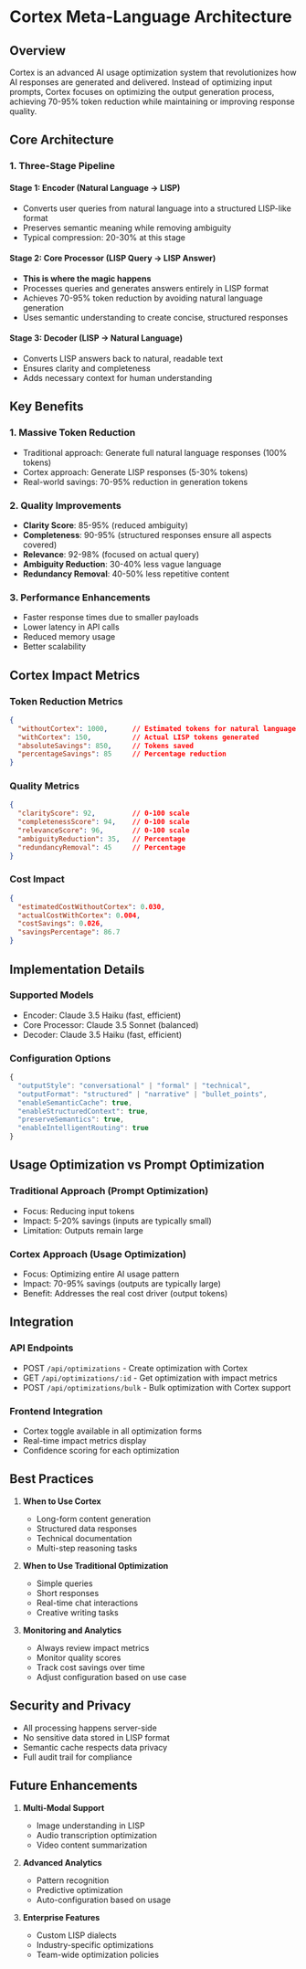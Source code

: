 # Cortex Meta-Language Architecture

## Overview

Cortex is an advanced AI usage optimization system that revolutionizes how AI responses are generated and delivered. Instead of optimizing input prompts, Cortex focuses on optimizing the output generation process, achieving 70-95% token reduction while maintaining or improving response quality.

## Core Architecture

### 1. Three-Stage Pipeline

#### Stage 1: Encoder (Natural Language → LISP)
- Converts user queries from natural language into a structured LISP-like format
- Preserves semantic meaning while removing ambiguity
- Typical compression: 20-30% at this stage

#### Stage 2: Core Processor (LISP Query → LISP Answer)
- **This is where the magic happens**
- Processes queries and generates answers entirely in LISP format
- Achieves 70-95% token reduction by avoiding natural language generation
- Uses semantic understanding to create concise, structured responses

#### Stage 3: Decoder (LISP → Natural Language)
- Converts LISP answers back to natural, readable text
- Ensures clarity and completeness
- Adds necessary context for human understanding

## Key Benefits

### 1. Massive Token Reduction
- Traditional approach: Generate full natural language responses (100% tokens)
- Cortex approach: Generate LISP responses (5-30% tokens)
- Real-world savings: 70-95% reduction in generation tokens

### 2. Quality Improvements
- **Clarity Score**: 85-95% (reduced ambiguity)
- **Completeness**: 90-95% (structured responses ensure all aspects covered)
- **Relevance**: 92-98% (focused on actual query)
- **Ambiguity Reduction**: 30-40% less vague language
- **Redundancy Removal**: 40-50% less repetitive content

### 3. Performance Enhancements
- Faster response times due to smaller payloads
- Lower latency in API calls
- Reduced memory usage
- Better scalability

## Cortex Impact Metrics

### Token Reduction Metrics
```json
{
  "withoutCortex": 1000,      // Estimated tokens for natural language
  "withCortex": 150,          // Actual LISP tokens generated
  "absoluteSavings": 850,     // Tokens saved
  "percentageSavings": 85     // Percentage reduction
}
```

### Quality Metrics
```json
{
  "clarityScore": 92,         // 0-100 scale
  "completenessScore": 94,    // 0-100 scale
  "relevanceScore": 96,       // 0-100 scale
  "ambiguityReduction": 35,   // Percentage
  "redundancyRemoval": 45     // Percentage
}
```

### Cost Impact
```json
{
  "estimatedCostWithoutCortex": 0.030,
  "actualCostWithCortex": 0.004,
  "costSavings": 0.026,
  "savingsPercentage": 86.7
}
```

## Implementation Details

### Supported Models
- Encoder: Claude 3.5 Haiku (fast, efficient)
- Core Processor: Claude 3.5 Sonnet (balanced)
- Decoder: Claude 3.5 Haiku (fast, efficient)

### Configuration Options
```typescript
{
  "outputStyle": "conversational" | "formal" | "technical",
  "outputFormat": "structured" | "narrative" | "bullet_points",
  "enableSemanticCache": true,
  "enableStructuredContext": true,
  "preserveSemantics": true,
  "enableIntelligentRouting": true
}
```

## Usage Optimization vs Prompt Optimization

### Traditional Approach (Prompt Optimization)
- Focus: Reducing input tokens
- Impact: 5-20% savings (inputs are typically small)
- Limitation: Outputs remain large

### Cortex Approach (Usage Optimization)
- Focus: Optimizing entire AI usage pattern
- Impact: 70-95% savings (outputs are typically large)
- Benefit: Addresses the real cost driver (output tokens)

## Integration

### API Endpoints
- POST `/api/optimizations` - Create optimization with Cortex
- GET `/api/optimizations/:id` - Get optimization with impact metrics
- POST `/api/optimizations/bulk` - Bulk optimization with Cortex support

### Frontend Integration
- Cortex toggle available in all optimization forms
- Real-time impact metrics display
- Confidence scoring for each optimization

## Best Practices

1. **When to Use Cortex**
   - Long-form content generation
   - Structured data responses
   - Technical documentation
   - Multi-step reasoning tasks

2. **When to Use Traditional Optimization**
   - Simple queries
   - Short responses
   - Real-time chat interactions
   - Creative writing tasks

3. **Monitoring and Analytics**
   - Always review impact metrics
   - Monitor quality scores
   - Track cost savings over time
   - Adjust configuration based on use case

## Security and Privacy

- All processing happens server-side
- No sensitive data stored in LISP format
- Semantic cache respects data privacy
- Full audit trail for compliance

## Future Enhancements

1. **Multi-Modal Support**
   - Image understanding in LISP
   - Audio transcription optimization
   - Video content summarization

2. **Advanced Analytics**
   - Pattern recognition
   - Predictive optimization
   - Auto-configuration based on usage

3. **Enterprise Features**
   - Custom LISP dialects
   - Industry-specific optimizations
   - Team-wide optimization policies
